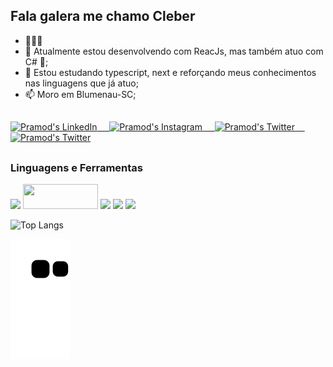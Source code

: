 ## Fala galera me chamo Cleber

- 👨🏽‍💻 
- 👯 Atualmente estou desenvolvendo com ReacJs, mas também atuo com C# 🤝;
- 🌱 Estou estudando typescript, next e reforçando meus conhecimentos nas linguagens que já atuo; 
- 📫 Moro em Blumenau-SC;

##

<div>
  <p align="start">
 <a href="https://www.linkedin.com/in/cleber-gomes-motta-1b9762178/" target="blank">
  <img align="start" alt="Pramod's LinkedIn" width="30px" src="https://www.vectorlogo.zone/logos/linkedin/linkedin-icon.svg" /> &nbsp; &nbsp;
 </a>
 <a href="https://www.instagram.com/krebys_91/" target="blank">
  <img align="start" alt="Pramod's Instagram" width="30px" src="https://www.vectorlogo.zone/logos/instagram/instagram-icon.svg" /> &nbsp; &nbsp;
 </a>
 <a href="https://twitter.com/krebys_91" target="blank">
  <img align="start" alt="Pramod's Twitter" width="30px" src="https://www.vectorlogo.zone/logos/twitter/twitter-official.svg" /> &nbsp; &nbsp;
 </a>
 <a href="https://medium.com/@cleber.motta" target="blank">
  <img align="start" alt="Pramod's Twitter" width="30px" src="https://www.vectorlogo.zone/logos/medium/medium-tile.svg" />
 </a> 

##
<h3>Linguagens e Ferramentas </h3>
<code><a href="https://docs.microsoft.com/pt-br/dotnet/csharp/" target="_blank"><img height="40" src="https://www.vectorlogo.zone/logos/dotnet/dotnet-ar21.svg"></a></code>
<code><a href="https://developer.mozilla.org/pt-BR/docs/Web/JavaScript"><img height="40" width="120px" src="https://www.vectorlogo.zone/logos/javascript/javascript-horizontal.svg"></a></code>
<code><a href="https://reactjs.org/" target="_blank"><img height="50" src="https://www.vectorlogo.zone/logos/reactjs/reactjs-ar21.svg"></a></code>
<code><a href="https://code.visualstudio.com/" target="_blank"><img height="40" src="https://www.vectorlogo.zone/logos/visualstudio_code/visualstudio_code-icon.svg"></a></code>
<code><a href="https://git-scm.com/"><img height="40" src="https://www.vectorlogo.zone/logos/git-scm/git-scm-icon.svg"></a></code>

![Top Langs](https://github-readme-stats.vercel.app/api/top-langs/?username=cleberg&hide=TeX&layout=compact)
 
  ![Snake animation](https://github.com/CleberG/cleberg/blob/output/github-contribution-grid-snake.svg)
 
</div>
 


